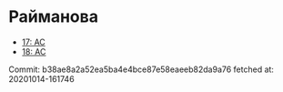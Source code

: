 # Райманова
- [17: AC](17.md)
- [18: AC](18.md)

Commit: b38ae8a2a52ea5ba4e4bce87e58eaeeb82da9a76
 fetched at: 20201014-161746
